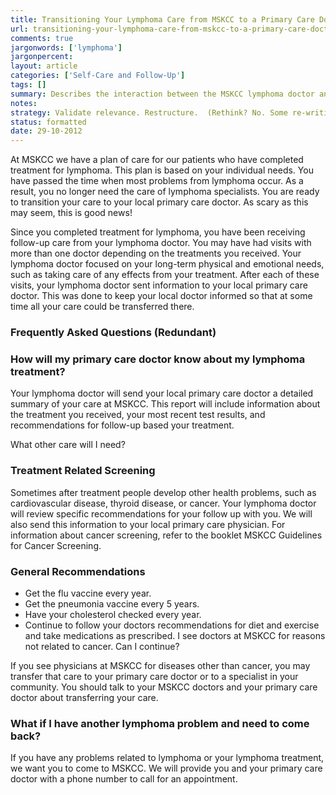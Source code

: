 ```yaml
---
title: Transitioning Your Lymphoma Care from MSKCC to a Primary Care Doctor
url: transitioning-your-lymphoma-care-from-mskcc-to-a-primary-care-doctor
comments: true
jargonwords: ['lymphoma']
jargonpercent:
layout: article
categories: ['Self-Care and Follow-Up']
tags: []
summary: Describes the interaction between the MSKCC lymphoma doctor and the patient's primary care physician. General recommendations for ongoing care - immunization. Outpatient visits to MSKCC. 
notes:
strategy: Validate relevance. Restructure.  (Rethink? No. Some re-writing? Yes. Graphics or diagrams? No. Photography? No. Podcast or audio? No. Video? No)
status: formatted
date: 29-10-2012
---
```

At MSKCC we have a plan of care for our patients who have completed treatment for lymphoma. This plan is based on your individual needs. You have passed the time when most problems from lymphoma occur. As a result, you no longer need the care of lymphoma specialists. You are ready to transition your care to your local primary care doctor. As scary as this may seem, this is good news! 

Since you completed treatment for lymphoma, you have been receiving follow-up care from your lymphoma doctor. You may have had visits with more than one doctor depending on the treatments you received. Your lymphoma doctor focused on your long-term physical and emotional needs, such as taking care of any effects from your treatment.  After each of these visits, your lymphoma doctor sent information to your local primary care doctor. This was done to keep your local doctor informed so that at some time all your care could be transferred there. 

### Frequently Asked Questions (Redundant)
### How will my primary care doctor know about my lymphoma treatment?
Your lymphoma doctor will send your local primary care doctor a detailed summary of your care at MSKCC. This report will include information about the treatment you received, your most recent test results, and recommendations for follow-up based your treatment. 

What other care will I need?

### Treatment Related Screening
Sometimes after treatment people develop other health problems, such as cardiovascular disease, thyroid disease, or cancer. Your lymphoma doctor will review specific recommendations for your follow up with you. We will also send this information to your local primary care physician. For information about cancer screening, refer to the booklet MSKCC Guidelines for Cancer Screening.

### General Recommendations

* Get the flu vaccine every year.  
* Get the pneumonia vaccine every 5 years.  
* Have your cholesterol checked every year. 
* Continue to follow your doctors recommendations for diet and exercise and take medications as prescribed. 
I see doctors at MSKCC for reasons not related to cancer. Can I continue? 

If you see physicians at MSKCC for diseases other than cancer, you may transfer that care to your primary care doctor or to a specialist in your community. You should talk to your MSKCC doctors and your primary care doctor about transferring your care.

### What if I have another lymphoma problem and need to come back? 
If you have any problems related to lymphoma or your lymphoma treatment, we want you to come to MSKCC. We will provide you and your primary care doctor with a phone number to call for an appointment. 